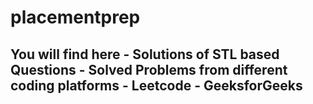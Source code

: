# placementprep
## You will find here - Solutions of STL based Questions - Solved Problems from different coding platforms   - Leetcode   - GeeksforGeeks
